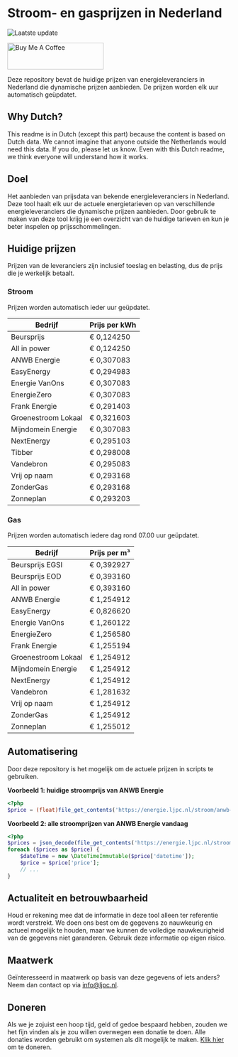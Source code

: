 # Stroom- en gasprijzen in Nederland

![Laatste update](https://img.shields.io/badge/laatste%20update-2025--06--22%2022%3A00%20CET-brightgreen)

<a href="https://www.buymeacoffee.com/Lars-" target="_blank"><img src="https://cdn.buymeacoffee.com/buttons/v2/default-orange.png" alt="Buy Me A Coffee" height="60" style="height: 60px !important;width: 217px !important;" ></a>

Deze repository bevat de huidige prijzen van energieleveranciers in Nederland die dynamische prijzen aanbieden. De prijzen worden elk uur automatisch geüpdatet.

## Why Dutch?

This readme is in Dutch (except this part) because the content is based on Dutch data. We cannot imagine that anyone outside the Netherlands would need this data. If you do, please let us know. Even with this Dutch readme, we think
everyone will understand how it works.

## Doel

Het aanbieden van prijsdata van bekende energieleveranciers in Nederland. Deze tool haalt elk uur de actuele energietarieven op van verschillende energieleveranciers die dynamische prijzen aanbieden. Door gebruik te maken van deze tool
krijg je een overzicht van de huidige tarieven en kun je beter inspelen op prijsschommelingen.

## Huidige prijzen

Prijzen van de leveranciers zijn inclusief toeslag en belasting, dus de prijs die je werkelijk betaalt.

### Stroom

Prijzen worden automatisch ieder uur geüpdatet.

 Bedrijf | Prijs per kWh 
---------|---------------
Beursprijs | € 0,124250
All in power | € 0,124250
ANWB Energie | € 0,307083
EasyEnergy | € 0,294983
Energie VanOns | € 0,307083
EnergieZero | € 0,307083
Frank Energie | € 0,291403
Groenestroom Lokaal | € 0,321603
Mijndomein Energie | € 0,307083
NextEnergy | € 0,295103
Tibber | € 0,298008
Vandebron | € 0,295083
Vrij op naam | € 0,293168
ZonderGas | € 0,293168
Zonneplan | € 0,293203


### Gas

Prijzen worden automatisch iedere dag rond 07.00 uur geüpdatet.

 Bedrijf | Prijs per m³ 
---------|--------------
Beursprijs EGSI | € 0,392927
Beursprijs EOD | € 0,393160
All in power | € 0,393160
ANWB Energie | € 1,254912
EasyEnergy | € 0,826620
Energie VanOns | € 1,260122
EnergieZero | € 1,256580
Frank Energie | € 1,255194
Groenestroom Lokaal | € 1,254912
Mijndomein Energie | € 1,254912
NextEnergy | € 1,254912
Vandebron | € 1,281632
Vrij op naam | € 1,254912
ZonderGas | € 1,254912
Zonneplan | € 1,255012


## Automatisering

Door deze repository is het mogelijk om de actuele prijzen in scripts te gebruiken.

**Voorbeeld 1: huidige stroomprijs van ANWB Energie**

```php
<?php
$price = (float)file_get_contents('https://energie.ljpc.nl/stroom/anwb-energie-nu.txt');

```

**Voorbeeld 2: alle stroomprijzen van ANWB Energie vandaag**

```php
<?php
$prices = json_decode(file_get_contents('https://energie.ljpc.nl/stroom/all-in-power-vandaag.json'),true);
foreach ($prices as $price) {
    $dateTime = new \DateTimeImmutable($price['datetime']);
    $price = $price['price'];
    // ...
}
```

## Actualiteit en betrouwbaarheid

Houd er rekening mee dat de informatie in deze tool alleen ter referentie wordt verstrekt. We doen ons best om de gegevens zo nauwkeurig en actueel mogelijk te houden, maar we kunnen de volledige nauwkeurigheid van de gegevens niet
garanderen. Gebruik deze informatie op eigen risico.

## Maatwerk

Geïnteresseerd in maatwerk op basis van deze gegevens of iets anders? Neem dan contact op
via [info@ljpc.nl](mailto:info@ljpc.nl?subject=Energie%20prijzen).

## Doneren

Als we je zojuist een hoop tijd, geld of gedoe bespaard hebben, zouden we het fijn vinden als je zou willen overwegen een
donatie te doen. Alle donaties worden gebruikt om systemen als dit mogelijk te
maken. [Klik hier](https://www.buymeacoffee.com/Lars-) om te doneren.
